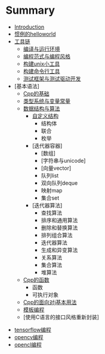 # Summary
* [Introduction](README.md)
* [惯例的helloworld](惯例的helloworld.md)
* [工具链](工具链/README.md)
    * [编译与运行环境](工具链/编译与运行环境.md)
    * [编程范式与编程风格](工具链/编程范式与编程风格.md)
    * [构建unix小工具](工具链/构建unix小工具.md)
    * [构建命令行工具](工具链/构建命令行工具.md)
    * [测试框架与测试驱动开发](工具链/测试框架与测试驱动开发.md)
* [基本语法]
    * [Cpp的基础](Cpp的基础/README.md)
    * [类型系统与变量常量](数据结构与算法/README.md)
    * [数据结构与算法](数据结构与算法/README.md)
        * [自定义结构](数据结构与算法/自定义结构/README.md)
            + 结构体
            + 联合
            + 枚举
        * [迭代器容器]
            + [数组]
            + [字符串与unicode]
            + [向量vector]
            + 队列list
            + 双向队列deque
            + 映射map
            + 集合set
        * [迭代器算法]
            + 查找算法
            + 排序和通用算法
            + 删除和替换算法
            + 排列组合算法
            + 迭代器算法
            + 生成和异变算法
            + 关系算法
            + 集合算法
            + 堆算法
    * [Cpp的函数](Cpp的函数/README.md)
        + 函数
        + 可执行对象
    * [Cpp的面向对j基本用法](Cpp的面向对象惯用法/README.md)
    * [模板编程](模板编程/README.md)
    * [使用C语言的接口风格重新封装]

+ [tensorflow编程](C语言风格的Cpp编程/tensorflow编程.md)
+ [opencv编程](C语言风格的Cpp编程/opencv编程.md)
+ [opencl编程](C语言风格的Cpp编程/opencl编程.md)

